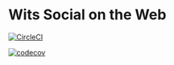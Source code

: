 # Wits Social on the Web

[![CircleCI](https://dl.circleci.com/status-badge/img/gh/KatlehoMphuthi/wits_social_WebApp/tree/main.svg?style=svg)](https://dl.circleci.com/status-badge/redirect/gh/KatlehoMphuthi/wits_social_WebApp/tree/main)

[![codecov](https://codecov.io/gh/KatlehoMphuthi/wits_social_WebApp/branch/main/graph/badge.svg?token=R5PGR3Z6D8)](https://codecov.io/gh/KatlehoMphuthi/wits_social_WebApp)

